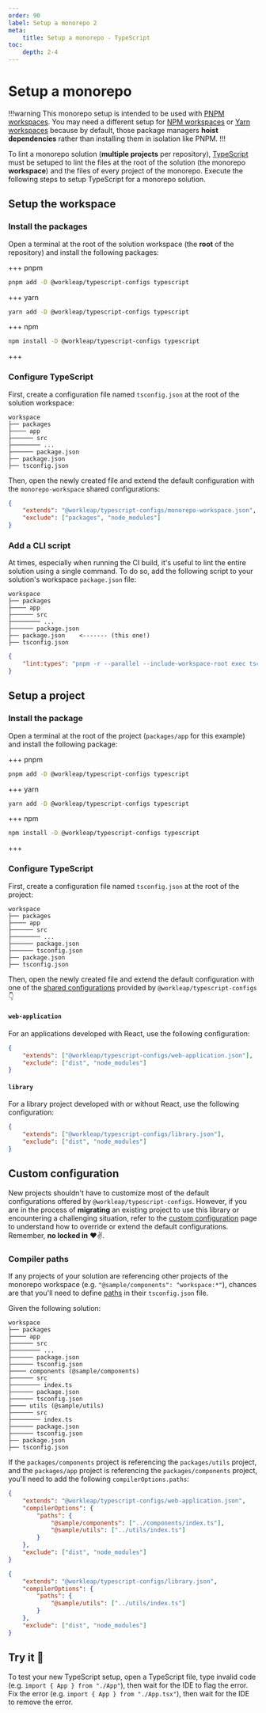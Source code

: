 ```yaml
---
order: 90
label: Setup a monorepo 2
meta:
    title: Setup a monorepo - TypeScript
toc:
    depth: 2-4
---
```


# Setup a monorepo

!!!warning
This monorepo setup is intended to be used with [PNPM workspaces](https://pnpm.io/workspaces). You may need a different setup for [NPM workspaces](https://docs.npmjs.com/cli/v7/using-npm/workspaces) or [Yarn workspaces](https://classic.yarnpkg.com/lang/en/docs/workspaces/) because by default, those package managers **hoist dependencies** rather than installing them in isolation like PNPM.
!!!

To lint a monorepo solution (**multiple projects** per repository), [TypeScript](https://www.typescriptlang.org/) must be setuped to lint the files at the root of the solution (the monorepo **workspace**) and the files of every project of the monorepo. Execute the following steps to setup TypeScript for a monorepo solution.

## Setup the workspace

### Install the packages

Open a terminal at the root of the solution workspace (the **root** of the repository) and install the following packages:

+++ pnpm
```bash
pnpm add -D @workleap/typescript-configs typescript
```
+++ yarn
```bash
yarn add -D @workleap/typescript-configs typescript
```
+++ npm
```bash
npm install -D @workleap/typescript-configs typescript
```
+++

### Configure TypeScript

First, create a configuration file named `tsconfig.json` at the root of the solution workspace:

``` !#8
workspace
├── packages
├──── app
├────── src
├──────── ...
├────── package.json
├── package.json
├── tsconfig.json
```

Then, open the newly created file and extend the default configuration with the `monorepo-workspace` shared configurations:

```json !#2 tsconfig.json
{
    "extends": "@workleap/typescript-configs/monorepo-workspace.json",
    "exclude": ["packages", "node_modules"]
}
```

### Add a CLI script

At times, especially when running the CI build, it's useful to lint the entire solution using a single command. To do so, add the following script to your solution's workspace `package.json` file:

``` !#7
workspace
├── packages
├──── app
├────── src
├──────── ...
├────── package.json
├── package.json    <------- (this one!)
├── tsconfig.json
```

```json package.json
{
    "lint:types": "pnpm -r --parallel --include-workspace-root exec tsc"
}
```

## Setup a project

### Install the package

Open a terminal at the root of the project (`packages/app` for this example) and install the following package:

+++ pnpm
```bash
pnpm add -D @workleap/typescript-configs typescript
```
+++ yarn
```bash
yarn add -D @workleap/typescript-configs typescript
```
+++ npm
```bash
npm install -D @workleap/typescript-configs typescript
```
+++

### Configure TypeScript

First, create a configuration file named `tsconfig.json` at the root of the project:

``` !#7
workspace
├── packages
├──── app
├────── src
├──────── ...
├────── package.json
├────── tsconfig.json
├── package.json
├── tsconfig.json
```

Then, open the newly created file and extend the default configuration with one of the [shared configurations](default.md/#available-configurations) provided by `@workleap/typescript-configs` :point_down:

#### `web-application`

For an applications developed with React, use the following configuration:

```json !#2 tsconfig.json
{
    "extends": ["@workleap/typescript-configs/web-application.json"],
    "exclude": ["dist", "node_modules"]
}
```

#### `library`

For a library project developed with or without React, use the following configuration:

```json !#2 tsconfig.json
{
    "extends": ["@workleap/typescript-configs/library.json"],
    "exclude": ["dist", "node_modules"]
}
```

## Custom configuration

New projects shouldn't have to customize most of the default configurations offered by `@workleap/typescript-configs`. However, if you are in the process of **migrating** an existing project to use this library or encountering a challenging situation, refer to the [custom configuration](custom-configuration.md) page to understand how to override or extend the default configurations. Remember, **no locked in** :heart::v:.

### Compiler paths

If any projects of your solution are referencing other projects of the monorepo workspace (e.g. `"@sample/components": "workspace:*"`), chances are that you'll need to define [paths](https://www.typescriptlang.org/tsconfig#compilerOptions) in their `tsconfig.json` file.

Given the following solution:

``` !#3,8,13
workspace
├── packages
├──── app
├────── src
├──────── ...
├────── package.json
├────── tsconfig.json
├──── components (@sample/components)
├────── src
├──────── index.ts
├────── package.json
├────── tsconfig.json
├──── utils (@sample/utils)
├────── src
├──────── index.ts
├────── package.json
├────── tsconfig.json
├── package.json
├── tsconfig.json
```

If the `packages/components` project is referencing the `packages/utils` project, and the `packages/app` project is referencing the `packages/components` project, you'll need to add the following `compilerOptions.paths`:

```json !#4-7 packages/app/tsconfig.json
{
    "extends": "@workleap/typescript-configs/web-application.json",
    "compilerOptions": {
        "paths": {
            "@sample/components": ["../components/index.ts"],
            "@sample/utils": ["../utils/index.ts"]
        }
    },
    "exclude": ["dist", "node_modules"]
}
```

```json !#4-6 packages/components/tsconfig.json
{
    "extends": "@workleap/typescript-configs/library.json",
    "compilerOptions": {
        "paths": {
            "@sample/utils": ["../utils/index.ts"]
        }
    },
    "exclude": ["dist", "node_modules"]
}
```

## Try it :rocket:

To test your new TypeScript setup, open a TypeScript file, type invalid code (e.g. `import { App } from "./App"`), then wait for the IDE to flag the error. Fix the error (e.g. `import { App } from "./App.tsx"`), then wait for the IDE to remove the error.
